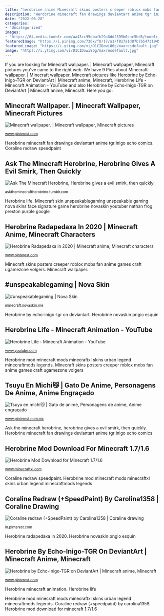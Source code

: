 ```yaml
---
title: "herobrine anime Minecraft skins posters creeper roblox mobs fan anime games craft ugamezone volgers"
description: "Herobrine minecraft fan drawings deviantart anime tgr inigo echo comics"
date: "2022-06-28"
categories:
- "Uncategorized"
images:
- "https://64.media.tumblr.com/aa45cc95dbafb29a8dd2395b0cac5bd6/tumblr_p54uslYIt51s44w6to5_1280.png"
featuredImage: "https://i.pinimg.com/736x/f8/17/a1/f817a1d87b7b54731945e7e19cd1d557.jpg"
featured_image: "https://i.ytimg.com/vi/D1CIDowi86g/maxresdefault.jpg"
image: "https://i.ytimg.com/vi/D1CIDowi86g/maxresdefault.jpg"
---
```


If you are looking for Minecraft wallpaper. | Minecraft wallpaper, Minecraft pictures you've came to the right web. We have 9 Pics about Minecraft wallpaper. | Minecraft wallpaper, Minecraft pictures like Herobrine by Echo-Inigo-TGR on DeviantArt | Minecraft anime, Minecraft, Herobrine Life - Minecraft Animation - YouTube and also Herobrine by Echo-Inigo-TGR on DeviantArt | Minecraft anime, Minecraft. Here you go:

## Minecraft Wallpaper. | Minecraft Wallpaper, Minecraft Pictures

![Minecraft wallpaper. | Minecraft wallpaper, Minecraft pictures](https://i.pinimg.com/736x/4c/99/07/4c99075da452b7ce934b11d9f8ccf965--minecraft-mobs-minecraft-houses.jpg "Herobrine mod download for minecraft 1.7/1.6")

<small>www.pinterest.com</small>

Herobrine minecraft fan drawings deviantart anime tgr inigo echo comics. Coraline redraw speedpaint

## Ask The Minecraft Herobrine, Herobrine Gives A Evil Smirk, Then Quickly

![Ask The Minecraft Herobrine, Herobrine gives a evil smirk, then quickly](https://64.media.tumblr.com/aa45cc95dbafb29a8dd2395b0cac5bd6/tumblr_p54uslYIt51s44w6to5_1280.png "Minecraft skins posters creeper roblox mobs fan anime games craft ugamezone volgers")

<small>asktheminecraftherobrine.tumblr.com</small>

Herobrine life. Minecraft skin unspeakablegaming unspeakable gaming nova skins face signature game herobrine novaskin youtuber nathan frog preston purple google

## Herobrine Radapedaxa In 2020 | Minecraft Anime, Minecraft Characters

![Herobrine Radapedaxa in 2020 | Minecraft anime, Minecraft characters](https://i.pinimg.com/736x/e1/65/95/e16595e43a393fa72c66a56f6efce2f6.jpg "Herobrine life")

<small>www.pinterest.com</small>

Minecraft skins posters creeper roblox mobs fan anime games craft ugamezone volgers. Minecraft wallpaper.

## #unspeakablegaming | Nova Skin

![#unspeakablegaming | Nova Skin](https://lh3.googleusercontent.com/QWwAvOIeCyQESxEodZwgZ-04y_3Gz5Bc0QjuRQdRgfH_8mmvBuQADRZdJ4EOF_DcXZ5NIL-Gr5te2fcW9A6e=s400 "Herobrine life")

<small>minecraft.novaskin.me</small>

Herobrine by echo-inigo-tgr on deviantart. Herobrine novaskin pngio esquin

## Herobrine Life - Minecraft Animation - YouTube

![Herobrine Life - Minecraft Animation - YouTube](https://i.ytimg.com/vi/D1CIDowi86g/maxresdefault.jpg "Herobrine minecraft fan drawings deviantart anime tgr inigo echo comics")

<small>www.youtube.com</small>

Herobrine mod minecraft mods minecraftxl skins urban legend minecraftmods legends. Minecraft skins posters creeper roblox mobs fan anime games craft ugamezone volgers

## Tsuyu En Michi😼 | Gato De Anime, Personagens De Anime, Anime Engraçado

![Tsuyu en michi😼 | Gato de anime, Personagens de anime, Anime engraçado](https://i.pinimg.com/736x/6f/08/91/6f0891332e09797ce623a60df378adee.jpg "Coraline redraw speedpaint")

<small>www.pinterest.com.mx</small>

Ask the minecraft herobrine, herobrine gives a evil smirk, then quickly. Herobrine minecraft fan drawings deviantart anime tgr inigo echo comics

## Herobrine Mod Download For Minecraft 1.7/1.6

![Herobrine Mod Download for Minecraft 1.7/1.6](https://www.minecraftxl.com/p/files/Herobrine-Mod-4.jpg "Minecraft skins posters creeper roblox mobs fan anime games craft ugamezone volgers")

<small>www.minecraftxl.com</small>

Coraline redraw speedpaint. Herobrine mod minecraft mods minecraftxl skins urban legend minecraftmods legends

## Coraline Redraw (+SpeedPaint) By Carolina1358 | Coraline Drawing

![Coraline redraw (+SpeedPaint) by Carolina1358 | Coraline drawing](https://i.pinimg.com/736x/73/e9/0a/73e90a696c19cd94f594a8d856627a63.jpg "Minecraft skins posters creeper roblox mobs fan anime games craft ugamezone volgers")

<small>in.pinterest.com</small>

Herobrine radapedaxa in 2020. Herobrine novaskin pngio esquin

## Herobrine By Echo-Inigo-TGR On DeviantArt | Minecraft Anime, Minecraft

![Herobrine by Echo-Inigo-TGR on DeviantArt | Minecraft anime, Minecraft](https://i.pinimg.com/736x/f8/17/a1/f817a1d87b7b54731945e7e19cd1d557.jpg "Herobrine life")

<small>www.pinterest.com</small>

Herobrine minecraft animation. Herobrine life

Herobrine mod minecraft mods minecraftxl skins urban legend minecraftmods legends. Coraline redraw (+speedpaint) by carolina1358. Herobrine mod download for minecraft 1.7/1.6
